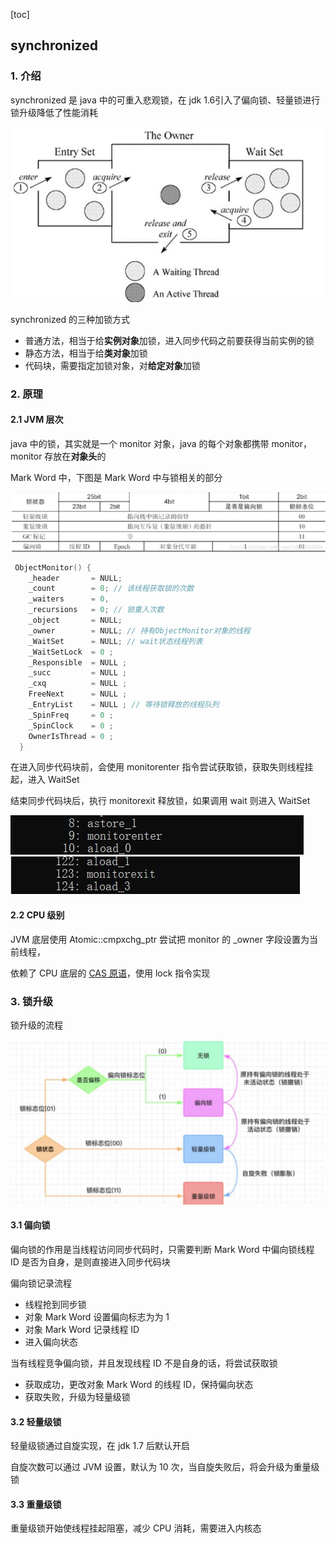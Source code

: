[toc]

## synchronized

### 1. 介绍

synchronized 是 java 中的可重入悲观锁，在 jdk 1.6引入了偏向锁、轻量锁进行锁升级降低了性能消耗

<img src="img/java monitor.jpg" style="zoom:80%" />

synchronized 的三种加锁方式

- 普通方法，相当于给**实例对象**加锁，进入同步代码之前要获得当前实例的锁
- 静态方法，相当于给**类对象**加锁
- 代码块，需要指定加锁对象，对**给定对象**加锁



### 2. 原理

#### 2.1 JVM 层次

java 中的锁，其实就是一个 monitor 对象，java 的每个对象都携带 monitor，monitor 存放在**对象头**的 

Mark Word  中，下图是 Mark Word 中与锁相关的部分

<img src="img/mark word中锁相关部分.jpg" />

``` c++
 ObjectMonitor() {
    _header       = NULL;
    _count        = 0; // 该线程获取锁的次数
    _waiters      = 0,
    _recursions   = 0; // 锁重入次数
    _object       = NULL;
    _owner        = NULL; // 持有ObjectMonitor对象的线程
    _WaitSet      = NULL; // wait状态线程列表
    _WaitSetLock  = 0 ;
    _Responsible  = NULL ;
    _succ         = NULL ;
    _cxq          = NULL ;
    FreeNext      = NULL ;
    _EntryList    = NULL ; // 等待锁释放的线程队列
    _SpinFreq     = 0 ;
    _SpinClock    = 0 ;
    OwnerIsThread = 0 ;
  }
```

在进入同步代码块前，会使用 monitorenter 指令尝试获取锁，获取失则线程挂起，进入 WaitSet

结束同步代码块后，执行 monitorexit  释放锁，如果调用 wait 则进入 WaitSet

<img src ="img/moniterenter.jpg" />

<img src ="img/moniterexit.jpg" />

#### 2.2 CPU 级别

JVM 底层使用 Atomic::cmpxchg_ptr 尝试把 monitor 的 _owner 字段设置为当前线程，

依赖了 CPU 底层的 <a href="../jdk源码/util/CAS.md">CAS 原语</a>，使用 lock 指令实现



### 3. 锁升级

锁升级的流程

<img src="img/锁升级过程.jpg"/>

#### 3.1 偏向锁

偏向锁的作用是当线程访问同步代码时，只需要判断 Mark Word 中偏向锁线程 ID 是否为自身，是则直接进入同步代码块

偏向锁记录流程

- 线程抢到同步锁
- 对象 Mark Word 设置偏向标志为为 1
- 对象 Mark Word 记录线程 ID
- 进入偏向状态

当有线程竞争偏向锁，并且发现线程 ID 不是自身的话，将尝试获取锁

- 获取成功，更改对象 Mark Word 的线程 ID，保持偏向状态
- 获取失败，升级为轻量级锁

#### 3.2 轻量级锁

轻量级锁通过自旋实现，在 jdk 1.7 后默认开启

自旋次数可以通过 JVM 设置，默认为 10 次，当自旋失败后，将会升级为重量级锁

#### 3.3 重量级锁

重量级锁开始使线程挂起阻塞，减少 CPU 消耗，需要进入内核态

